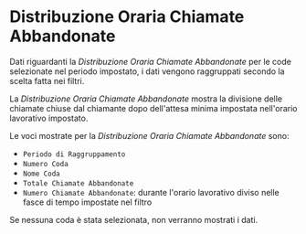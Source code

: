 # Distribuzione Oraria Chiamate Abbandonate

Dati riguardanti la *Distribuzione Oraria Chiamate Abbandonate* 
per le code selezionate nel periodo impostato, i dati vengono 
raggruppati secondo la scelta fatta nei filtri.

La *Distribuzione Oraria Chiamate Abbandonate* mostra la divisione 
delle chiamate chiuse dal chiamante dopo dell'attesa minima 
impostata nell'orario lavorativo impostato.

Le voci mostrate per la *Distribuzione Oraria Chiamate Abbandonate* 
sono:

- `Periodo di Raggruppamento`
- `Numero Coda`
- `Nome Coda`
- `Totale Chiamate Abbandonate`
- `Numero Chiamate Abbandonate`: durante l'orario lavorativo diviso 
nelle fasce di tempo impostate nel filtro

Se nessuna coda è stata selezionata, non verranno mostrati i dati.
